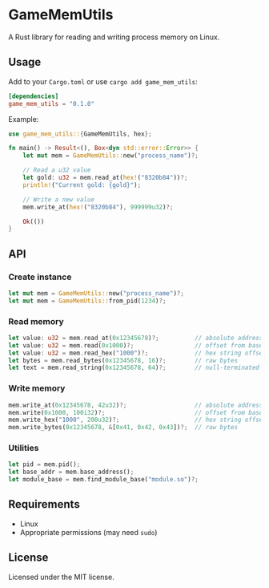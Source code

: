# GameMemUtils

A Rust library for reading and writing process memory on Linux.

## Usage

Add to your `Cargo.toml` or use `cargo add game_mem_utils`:

```toml
[dependencies]
game_mem_utils = "0.1.0"
```

Example:

```rust
use game_mem_utils::{GameMemUtils, hex};

fn main() -> Result<(), Box<dyn std::error::Error>> {
    let mut mem = GameMemUtils::new("process_name")?;

    // Read a u32 value
    let gold: u32 = mem.read_at(hex!("8320b84"))?;
    println!("Current gold: {gold}");

    // Write a new value
    mem.write_at(hex!("8320b84"), 999999u32)?;

    Ok(())
}
```

## API

### Create instance

```rust
let mut mem = GameMemUtils::new("process_name")?;
let mut mem = GameMemUtils::from_pid(1234)?;
```

### Read memory

```rust
let value: u32 = mem.read_at(0x12345678)?;          // absolute address
let value: u32 = mem.read(0x1000)?;                 // offset from base
let value: u32 = mem.read_hex("1000")?;             // hex string offset
let bytes = mem.read_bytes(0x12345678, 16)?;        // raw bytes
let text = mem.read_string(0x12345678, 64)?;        // null-terminated string
```

### Write memory

```rust
mem.write_at(0x12345678, 42u32)?;                   // absolute address
mem.write(0x1000, 100i32)?;                         // offset from base
mem.write_hex("1000", 200u32)?;                     // hex string offset
mem.write_bytes(0x12345678, &[0x41, 0x42, 0x43])?;  // raw bytes
```

### Utilities

```rust
let pid = mem.pid();
let base_addr = mem.base_address();
let module_base = mem.find_module_base("module.so")?;
```

## Requirements

- Linux
- Appropriate permissions (may need `sudo`)

## License

Licensed under the MIT license.
